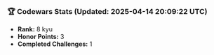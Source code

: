 ### 🏆 Codewars Stats (Updated: 2025-04-14 20:09:22 UTC)

- **Rank:** 8 kyu
- **Honor Points:** 3
- **Completed Challenges:** 1
